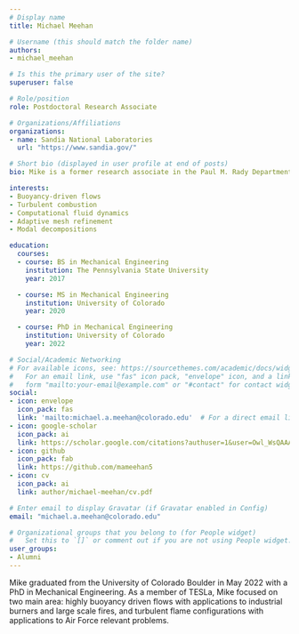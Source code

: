 ```yaml
---
# Display name
title: Michael Meehan

# Username (this should match the folder name)
authors:
- michael_meehan

# Is this the primary user of the site?
superuser: false

# Role/position
role: Postdoctoral Research Associate

# Organizations/Affiliations
organizations:
- name: Sandia National Laboratories
  url: "https://www.sandia.gov/"

# Short bio (displayed in user profile at end of posts)
bio: Mike is a former research associate in the Paul M. Rady Department of Mechanical Engineering at the University of Colorado Boulder and also a former student in the Turbulence and Energy Systems Laboratory, earned his PhD in May 2022.

interests:
- Buoyancy-driven flows
- Turbulent combustion
- Computational fluid dynamics
- Adaptive mesh refinement
- Modal decompositions

education:
  courses:
  - course: BS in Mechanical Engineering
    institution: The Pennsylvania State University
    year: 2017

  - course: MS in Mechanical Engineering
    institution: University of Colorado
    year: 2020

  - course: PhD in Mechanical Engineering
    institution: University of Colorado
    year: 2022

# Social/Academic Networking
# For available icons, see: https://sourcethemes.com/academic/docs/widgets/#icons
#   For an email link, use "fas" icon pack, "envelope" icon, and a link in the
#   form "mailto:your-email@example.com" or "#contact" for contact widget.
social:
- icon: envelope
  icon_pack: fas
  link: 'mailto:michael.a.meehan@colorado.edu'  # For a direct email link, use "mailto:mime5507@colorado.edu".
- icon: google-scholar
  icon_pack: ai
  link: https://scholar.google.com/citations?authuser=1&user=Owl_WsQAAAAJ
- icon: github
  icon_pack: fab
  link: https://github.com/mameehan5
- icon: cv
  icon_pack: ai
  link: author/michael-meehan/cv.pdf

# Enter email to display Gravatar (if Gravatar enabled in Config)
email: "michael.a.meehan@colorado.edu"

# Organizational groups that you belong to (for People widget)
#   Set this to `[]` or comment out if you are not using People widget.  
user_groups:
- Alumni
---
```

Mike graduated from the University of Colorado Boulder in May 2022 with a PhD in Mechanical Engineering. As a member of TESLa, Mike focused on two main area: highly buoyancy driven flows with applications to industrial burners and large scale fires, and turbulent flame configurations with applications to Air Force relevant problems. 
